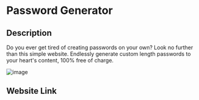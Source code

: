 # Password Generator

## Description
Do you ever get tired of creating passwords on your own? Look no further than this simple website. Endlessly generate custom length passwords to your heart's content, 100% free of charge.

![image](https://user-images.githubusercontent.com/110688090/185503807-1d956a71-f0a6-4062-afbd-8cd0a57c0233.png)

## Website Link
